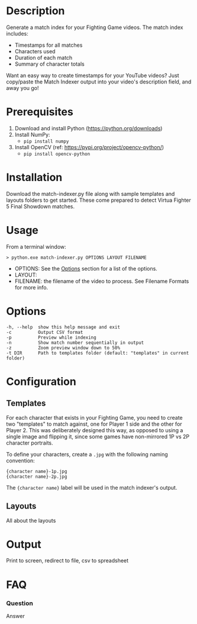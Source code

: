 # Description
Generate a match index for your Fighting Game videos. The match index includes:
* Timestamps for all matches
* Characters used
* Duration of each match
* Summary of character totals

Want an easy way to create timestamps for your YouTube videos? Just copy/paste the Match Indexer output into your video's description field, and away you go!

# Prerequisites
1. Download and install Python (https://python.org/downloads)
2. Install NumPy:
   * `pip install numpy`
3. Install OpenCV (ref: https://pypi.org/project/opencv-python/)
   * `pip install opencv-python`

# Installation
Download the match-indexer.py file along with sample templates and layouts folders to get started. These come prepared to detect Virtua Fighter 5 Final Showdown matches.

# Usage
From a terminal window:

    > python.exe match-indexer.py OPTIONS LAYOUT FILENAME

* OPTIONS: See the [Options](#Options) section for a list of the options.
* LAYOUT: 
* FILENAME: the filename of the video to process. See Filename Formats for more info.

# Options

    -h, --help  show this help message and exit
    -c          Output CSV format
    -p          Preview while indexing
    -n          Show match number sequentially in output
    -z          Zoom preview window down to 50%
    -t DIR      Path to templates folder (default: "templates" in current folder)


# Configuration
## Templates
For each character that exists in your Fighting Game, you need to create two "templates" to match against, one for Player 1 side and the other for Player 2. This was deliberately designed this way, as opposed to using a single image and flipping it, since some games have non-mirrored 1P vs 2P character portraits.

To define your characters, create a `.jpg` with the following naming convention:

    {character name}-1p.jpg
    {character name}-2p.jpg

The `{character name}` label will be used in the match indexer's output.

## Layouts
All about the layouts

# Output
Print to screen, redirect to file, csv to spreadsheet

# FAQ

### Question
Answer 